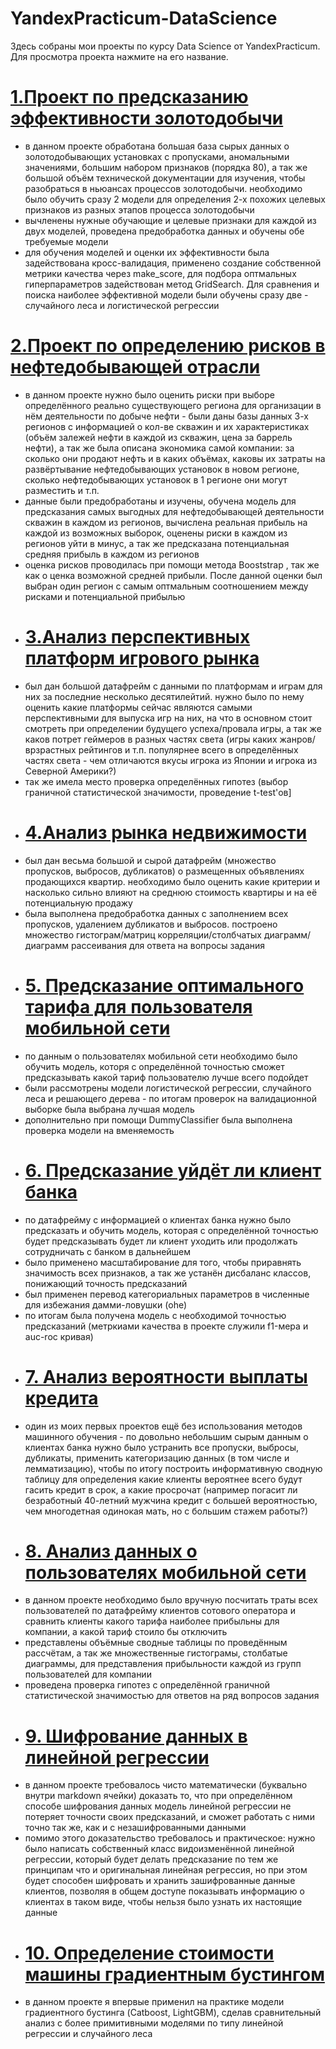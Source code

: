 # YandexPracticum-DataScience
Здесь собраны мои проекты по курсу Data Science от YandexPracticum. Для просмотра проекта нажмите на его название.

# [1.Проект по предсказанию эффективности золотодобычи](https://nbviewer.org/github/Cupetz/YandexPracticum-DataScience/blob/main/%D0%B8%D1%81%D1%85%D0%BE%D0%B4%D0%BD%D1%8B%D0%B5%20%D1%84%D0%B0%D0%B9%D0%BB%D1%8B%20%D0%BF%D1%80%D0%BE%D0%B5%D0%BA%D1%82%D0%BE%D0%B2/1.%20%D0%9E%D0%B1%D1%83%D1%87%D0%B5%D0%BD%D0%B8%D0%B5%20%D0%BC%D0%BE%D0%B4%D0%B5%D0%BB%D0%B8%20-%20%D0%BF%D1%80%D0%B5%D0%B4%D1%81%D0%BA%D0%B0%D0%B7%D0%B0%D0%BD%D0%B8%D0%B5%20%D1%8D%D1%84%D1%84%D0%B5%D0%BA%D1%82%D0%B8%D0%B2%D0%BD%D0%BE%D1%81%D1%82%D0%B8%20%D0%B7%D0%BE%D0%BB%D0%BE%D1%82%D0%BE%D0%B4%D0%BE%D0%B1%D1%8B%D1%87%D0%B8.ipynb)
- в данном проекте обработана большая база сырых данных о золотодобывающих установках с пропусками, аномальными значениями, большим набором признаков (порядка 80), а так же большой объём технической документации для изучения, чтобы разобраться в ньюансах процессов золотодобычи. необходимо было обучить сразу 2 модели для определения 2-х похожих целевых признаков из разных этапов процесса золотодобычи
- вычленены нужные обучающие и целевые признаки для каждой из двух моделей, проведена предобработка данных и обучены обе требуемые модели
- для обучения моделей и оценки их эффективности была задействована кросс-валидация, применено создание собственной метрики качества через make_score, для подбора оптмальных гиперпараметров задействован метод GridSearch. Для сравнения и поиска наиболее эффективной модели были обучены сразу две - случайного леса и логистической регрессии 
# [2.Проект по определению рисков в нефтедобывающей отрасли](https://nbviewer.org/github/Cupetz/YandexPracticum-DataScience/blob/main/%D0%B8%D1%81%D1%85%D0%BE%D0%B4%D0%BD%D1%8B%D0%B5%20%D1%84%D0%B0%D0%B9%D0%BB%D1%8B%20%D0%BF%D1%80%D0%BE%D0%B5%D0%BA%D1%82%D0%BE%D0%B2/2.%20%D0%9E%D0%B1%D1%83%D1%87%D0%B5%D0%BD%D0%B8%D0%B5%20%D0%BC%D0%BE%D0%B4%D0%B5%D0%BB%D0%B8%20-%20%D0%B2%D1%8B%D0%B1%D0%BE%D1%80%20%D0%BD%D0%B0%D0%B8%D0%BB%D1%83%D1%87%D1%88%D0%B5%D0%B3%D0%BE%20%D1%80%D0%B5%D0%B3%D0%B8%D0%BE%D0%BD%D0%B0%20%D0%B4%D0%BB%D1%8F%20%D0%B4%D0%BE%D0%B1%D1%8B%D1%87%D0%B8%20%D0%BD%D0%B5%D1%84%D1%82%D0%B8.ipynb)
- в данном проекте нужно было оценить риски при выборе определённого реально существующего региона для организации в нём деятельности по добыче нефти - были даны базы данных 3-х регионов с информацией о кол-ве скважин и их характеристиках (объём залежей нефти в каждой из скважин, цена за баррель нефти), а так же была описана экономика самой компании: за сколько они продают нефть и в каких объёмах, каковы их затраты на развёртывание нефтедобывающих установок в новом регионе, сколько нефтедобывающих установок в 1 регионе они могут разместить и т.п.
- данные были предобработаны и изучены, обучена модель для предсказания самых выгодных для нефтедобывающей деятельности скважин в каждом из регионов, вычислена реальная прибыль на каждой из возможных выборок, оценены риски в каждом из регионов уйти в минус, а так же предсказана потенциальная средняя прибыль в каждом из регионов
- оценка рисков проводилась при помощи метода Booststrap , так же как о ценка возможной средней прибыли. После данной оценки был выбран один регион с самым оптмальным соотношением между рисками и потенциальной прибылью
- # [3.Анализ перспективных платформ игрового рынка](https://nbviewer.org/github/Cupetz/YandexPracticum-DataScience/blob/main/%D0%B8%D1%81%D1%85%D0%BE%D0%B4%D0%BD%D1%8B%D0%B5%20%D1%84%D0%B0%D0%B9%D0%BB%D1%8B%20%D0%BF%D1%80%D0%BE%D0%B5%D0%BA%D1%82%D0%BE%D0%B2/3.%20%D0%90%D0%BD%D0%B0%D0%BB%D0%B8%D0%B7%20%D0%BF%D0%B5%D1%80%D1%81%D0%BF%D0%B5%D0%BA%D1%82%D0%B8%D0%B2%D0%BD%D1%8B%D1%85%20%D0%BF%D0%BB%D0%B0%D1%82%D1%84%D0%BE%D1%80%D0%BC%20%D0%B8%D0%B3%D1%80%D0%BE%D0%B2%D0%BE%D0%B3%D0%BE%20%D1%80%D1%8B%D0%BD%D0%BA%D0%B0.ipynb)
- был дан большой датафрейм с данными по платформам и играм для них за последние несколько десятилейтий. нужно было по нему оценить какие платформы сейчас являются самыми перспективными для выпуска игр на них, на что в основном стоит смотреть при определении будущего успеха/провала игры, а так же каков потрет геймеров в разных частях света (игры каких жанров/врзрастных рейтингов и т.п. популярнее всего в определённых частях света - чем отличаются вкусы игрока из Японии и игрока из Северной Америки?)
- так же имела место проверка определённых гипотез (выбор граничной статистической значимости, проведение t-test'ов]
- # [4.Анализ рынка недвижимости](https://nbviewer.org/github/Cupetz/YandexPracticum-DataScience/blob/main/%D0%B8%D1%81%D1%85%D0%BE%D0%B4%D0%BD%D1%8B%D0%B5%20%D1%84%D0%B0%D0%B9%D0%BB%D1%8B%20%D0%BF%D1%80%D0%BE%D0%B5%D0%BA%D1%82%D0%BE%D0%B2/4.%20%D0%90%D0%BD%D0%B0%D0%BB%D0%B8%D0%B7%20%D0%B4%D0%B0%D0%BD%D0%BD%D1%8B%D1%85%20%D1%80%D1%8B%D0%BD%D0%BA%D0%B0%20%D0%BD%D0%B5%D0%B4%D0%B2%D0%B8%D0%B6%D0%B8%D0%BC%D0%BE%D1%81%D1%82%D0%B8%20-%20%D0%BE%D1%86%D0%B5%D0%BD%D0%BA%D0%B0%20%D1%81%D1%82%D0%BE%D0%B8%D0%BC%D0%BE%D1%81%D1%82%D0%B8%20%D0%BA%D0%B2%D0%B0%D1%80%D1%82%D0%B8%D1%80.ipynb)
- был дан весьма большой и сырой датафрейм (множество пропусков, выбросов, дубликатов) о размещенных объявлениях продающихся квартир. необходимо было оценить какие критерии и насколько сильно влияют на среднюю стоимость квартиры и на её потенциальную продажу
- была выполнена предобработка данных с заполнением всех пропусков, удалением дубликатов и выбросов. построено множество гистограм/матриц корреляции/столбчатых диаграмм/диаграмм рассеивания для ответа на вопросы задания
- # [5. Предсказание оптимального тарифа для пользователя мобильной сети](https://nbviewer.org/github/Cupetz/YandexPracticum-DataScience/blob/main/%D0%B8%D1%81%D1%85%D0%BE%D0%B4%D0%BD%D1%8B%D0%B5%20%D1%84%D0%B0%D0%B9%D0%BB%D1%8B%20%D0%BF%D1%80%D0%BE%D0%B5%D0%BA%D1%82%D0%BE%D0%B2/5.%20%D0%9E%D0%B1%D1%83%D1%87%D0%B5%D0%BD%D0%B8%D0%B5%20%D0%BC%D0%BE%D0%B4%D0%B5%D0%BB%D0%B8%20-%20%D0%BF%D1%80%D0%B5%D0%B4%D1%81%D0%BA%D0%B0%D0%B7%D0%B0%D0%BD%D0%B8%D0%B5%20%D0%BE%D0%BF%D1%82%D0%B8%D0%BC%D0%B0%D0%BB%D1%8C%D0%BD%D0%BE%D0%B3%D0%BE%20%D1%82%D0%B0%D1%80%D0%B8%D1%84%D0%B0%20%D0%B4%D0%BB%D1%8F%20%D0%BF%D0%BE%D0%BB%D1%8C%D0%B7%D0%BE%D0%B2%D0%B0%D1%82%D0%B5%D0%BB%D1%8F%20%D0%BC%D0%BE%D0%B1%D0%B8%D0%BB%D1%8C%D0%BD%D0%BE%D0%B9%20%D1%81%D0%B5%D1%82%D0%B8.ipynb)
- по данным о пользователях мобильной сети необходимо было обучить модель, которя с определённой точностью сможет предсказывать какой тариф пользователю лучше всего подойдет
- были рассмотрены модели логистической регрессии, случайного леса и решающего дерева - по итогам проверок на валидационной выборке была выбрана лучшая модель
- дополнительно при помощи DummyClassifier была выполнена проверка модели на вменяемость
- # [6. Предсказание уйдёт ли клиент банка](https://nbviewer.org/github/Cupetz/YandexPracticum-DataScience/blob/main/%D0%B8%D1%81%D1%85%D0%BE%D0%B4%D0%BD%D1%8B%D0%B5%20%D1%84%D0%B0%D0%B9%D0%BB%D1%8B%20%D0%BF%D1%80%D0%BE%D0%B5%D0%BA%D1%82%D0%BE%D0%B2/6.%20%D0%9E%D0%B1%D1%83%D1%87%D0%B5%D0%BD%D0%B8%D0%B5%20%D0%BC%D0%BE%D0%B4%D0%B5%D0%BB%D0%B8%20-%20%D0%BF%D1%80%D0%B5%D0%B4%D1%81%D0%BA%D0%B0%D0%B7%D0%B0%D0%BD%D0%B8%D0%B5%20%D1%83%D0%B9%D0%B4%D1%91%D1%82%20%D0%BB%D0%B8%20%D0%BA%D0%BB%D0%B8%D0%B5%D0%BD%D1%82%20%D0%B1%D0%B0%D0%BD%D0%BA%D0%B0.ipynb)
- по датафрейму с информацией о клиентах банка нужно было предсказать и обучить модель, которая с определённой точностью будет предсказывать будет ли клиент уходить или продолжать сотрудничать с банком в дальнейшем
- было применено масштабирование для того, чтобы приравнять значимость всех признаков, а так же устанён дисбаланс классов, понижающий точность предсказаний
- был применен перевод категориальных параметров в численные для избежания дамми-ловушки (ohe)
- по итогам была получена модель с необходимой точностью предсказаний (метркиами качества в проекте служили f1-мера и auc-roc кривая)
- # [7. Анализ вероятности выплаты кредита](https://nbviewer.org/github/Cupetz/YandexPracticum-DataScience/blob/main/%D0%B8%D1%81%D1%85%D0%BE%D0%B4%D0%BD%D1%8B%D0%B5%20%D1%84%D0%B0%D0%B9%D0%BB%D1%8B%20%D0%BF%D1%80%D0%BE%D0%B5%D0%BA%D1%82%D0%BE%D0%B2/7.%20%D0%90%D0%BD%D0%B0%D0%BB%D0%B8%D0%B7%20%D0%B2%D0%B5%D1%80%D0%BE%D1%8F%D1%82%D0%BD%D0%BE%D1%81%D1%82%D0%B8%20%D0%B2%D1%8B%D0%BF%D0%BB%D0%B0%D1%82%D1%8B%20%D0%BA%D1%80%D0%B5%D0%B4%D0%B8%D1%82%D0%B0.ipynb)
- один из моих первых проектов ещё без использования методов машинного обучения - по довольно небольшим сырым данным о клиентах банка нужно было устранить все пропуски, выбросы, дубликаты, применить категоризацию данных (в том числе и лемматизацию), чтобы по итогу построить информативную сводную таблицу для определения какие клиенты вероятнее всего будут гасить кредит в срок, а какие просрочат (например погасит ли безработный 40-летний мужчина кредит с большей вероятностью, чем многодетная одинокая мать, но с большим стажем работы?)
- # [8. Анализ данных о пользователях мобильной сети](https://nbviewer.org/github/Cupetz/YandexPracticum-DataScience/blob/main/%D0%B8%D1%81%D1%85%D0%BE%D0%B4%D0%BD%D1%8B%D0%B5%20%D1%84%D0%B0%D0%B9%D0%BB%D1%8B%20%D0%BF%D1%80%D0%BE%D0%B5%D0%BA%D1%82%D0%BE%D0%B2/8.%20%D0%90%D0%BD%D0%B0%D0%BB%D0%B8%D0%B7%20%D0%B4%D0%B0%D0%BD%D0%BD%D1%8B%D1%85%20%D0%BE%20%D0%BF%D0%BE%D0%BB%D1%8C%D0%B7%D0%BE%D0%B2%D0%B0%D1%82%D0%B5%D0%BB%D1%8F%D1%85%20%D0%BC%D0%BE%D0%B1%D0%B8%D0%BB%D1%8C%D0%BD%D0%BE%D0%B9%20%D1%81%D0%B5%D1%82%D0%B8%20-%20%D1%81%D1%80%D0%B0%D0%B2%D0%BD%D0%B5%D0%BD%D0%B8%D0%B5%20%D1%82%D0%B0%D1%80%D0%B8%D1%84%D0%BE%D0%B2.ipynb)
- в данном проекте необходимо было вручную посчитать траты всех пользователей по датафрейму клиентов сотового оператора и сравнить клиенты какого тарифа наиболее прибыльны для компании, а какой тариф стоило бы отключить
- представлены объёмные сводные таблицы по проведённым рассчётам, а так же множественные гистограмы, столбатые диаграммы, для представления прибыльности каждой из групп пользователей для компании
- проведена проверка гипотез с определённой граничной статистической значимостью для ответов на ряд вопросов задания
- # [9. Шифрование данных в линейной регрессии](https://nbviewer.org/github/Cupetz/YandexPracticum-DataScience/blob/main/%D0%B8%D1%81%D1%85%D0%BE%D0%B4%D0%BD%D1%8B%D0%B5%20%D1%84%D0%B0%D0%B9%D0%BB%D1%8B%20%D0%BF%D1%80%D0%BE%D0%B5%D0%BA%D1%82%D0%BE%D0%B2/9.%20%D0%A8%D0%B8%D1%84%D1%80%D0%BE%D0%B2%D0%B0%D0%BD%D0%B8%D0%B5%20%D0%B4%D0%B0%D0%BD%D0%BD%D1%8B%D1%85%20%D0%B2%20%D0%BB%D0%B8%D0%BD%D0%B5%D0%B9%D0%BD%D0%BE%D0%B9%20%D1%80%D0%B5%D0%B3%D1%80%D0%B5%D1%81%D1%81%D0%B8%D0%B8.ipynb)
- в данном проекте требовалось чисто математически (буквально внутри markdown ячейки) доказать то, что при определённом способе шифрования данных модель линейной регрессии не потеряет точности своих предсказаний, и сможет  работать с ними точно так же, как и с незашифрованными данными
- помимо этого доказательство требовалось и практическое: нужно было написать собственный класс видоизменённой линейной регрессии, который будет делать предсказание по тем же принципам что и оригинальная линейная регрессия, но при этом будет способен шифровать и хранить зашифрованные данные клиентов, позволяя в общем доступе показывать информацию о клиентах в таком виде, чтобы нельзя было узнать их настоящие данные
- # [10. Определение стоимости машины градиентным бустингом](https://nbviewer.org/github/Cupetz/YandexPracticum-DataScience/blob/main/%D0%B8%D1%81%D1%85%D0%BE%D0%B4%D0%BD%D1%8B%D0%B5%20%D1%84%D0%B0%D0%B9%D0%BB%D1%8B%20%D0%BF%D1%80%D0%BE%D0%B5%D0%BA%D1%82%D0%BE%D0%B2/10.%20%D0%9E%D0%BF%D1%80%D0%B5%D0%B4%D0%B5%D0%BB%D0%B5%D0%BD%D0%B8%D0%B5%20%D1%81%D1%82%D0%BE%D0%B8%D0%BC%D0%BE%D1%81%D1%82%D0%B8%20%D0%BC%D0%B0%D1%88%D0%B8%D0%BD%D1%8B%20%D0%B3%D1%80%D0%B0%D0%B4%D0%B8%D0%B5%D0%BD%D1%82%D0%BD%D1%8B%D0%BC%20%D0%B1%D1%83%D1%81%D1%82%D0%B8%D0%BD%D0%B3%D0%BE%D0%BC.ipynb)
- в данном проекте я впервые применил на практике модели градиентного бустинга (Catboost, LightGBM), сделав сравнительный анализ с более примитивными моделями по типу линейной регрессии и случайного леса
